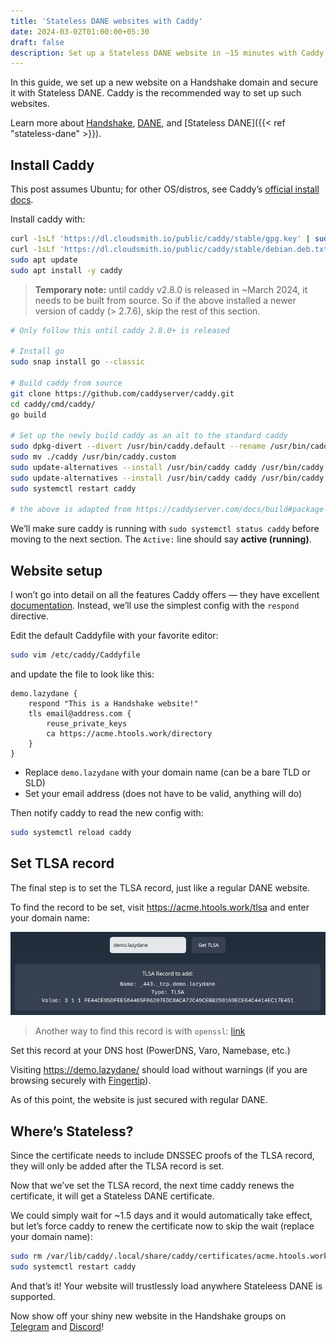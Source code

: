 ```yaml
---
title: 'Stateless DANE websites with Caddy'
date: 2024-03-02T01:00:00+05:30
draft: false
description: Set up a Stateless DANE website in ~15 minutes with Caddy!
---
```


In this guide, we set up a new website on a Handshake domain and secure it with
Stateless DANE. Caddy is the recommended way to set up such websites.

Learn more about [Handshake](https://handshake.org/),
[DANE](https://en.wikipedia.org/wiki/DNS-based_Authentication_of_Named_Entities),
and [Stateless DANE]({{< ref "stateless-dane" >}}).

## Install Caddy

This post assumes Ubuntu; for other OS/distros, see Caddy’s [official install
docs](https://caddyserver.com/docs/install).

Install caddy with:

```sh
curl -1sLf 'https://dl.cloudsmith.io/public/caddy/stable/gpg.key' | sudo gpg --dearmor -o /usr/share/keyrings/caddy-stable-archive-keyring.gpg
curl -1sLf 'https://dl.cloudsmith.io/public/caddy/stable/debian.deb.txt' | sudo tee /etc/apt/sources.list.d/caddy-stable.list
sudo apt update
sudo apt install -y caddy
```

> **Temporary note:** until caddy v2.8.0 is released in ~March 2024, it needs to
> be built from source. So if the above installed a newer version of caddy (>
> 2.7.6), skip the rest of this section.

```sh
# Only follow this until caddy 2.8.0+ is released

# Install go
sudo snap install go --classic

# Build caddy from source
git clone https://github.com/caddyserver/caddy.git
cd caddy/cmd/caddy/
go build

# Set up the newly build caddy as an alt to the standard caddy
sudo dpkg-divert --divert /usr/bin/caddy.default --rename /usr/bin/caddy
sudo mv ./caddy /usr/bin/caddy.custom
sudo update-alternatives --install /usr/bin/caddy caddy /usr/bin/caddy.default 10
sudo update-alternatives --install /usr/bin/caddy caddy /usr/bin/caddy.custom 50
sudo systemctl restart caddy

# the above is adapted from https://caddyserver.com/docs/build#package-support-files-for-custom-builds-for-debianubunturaspbian
```

We’ll make sure caddy is running with `sudo systemctl status caddy` before
moving to the next section. The `Active:` line should say **active (running)**.

## Website setup

I won’t go into detail on all the features Caddy offers — they have excellent
[documentation](https://caddyserver.com/docs/caddyfile-tutorial). Instead, we’ll
use the simplest config with the `respond` directive.

Edit the default Caddyfile with your favorite editor:

```sh
sudo vim /etc/caddy/Caddyfile
```

and update the file to look like this:

```caddy
demo.lazydane {
    respond "This is a Handshake website!"
    tls email@address.com {
        reuse_private_keys
        ca https://acme.htools.work/directory
    }
}
```

- Replace `demo.lazydane` with your domain name (can be a bare TLD or SLD)
- Set your email address (does not have to be valid, anything will do)

Then notify caddy to read the new config with:

```sh
sudo systemctl reload caddy
```

## Set TLSA record

The final step is to set the TLSA record, just like a regular DANE website.

To find the record to be set, visit https://acme.htools.work/tlsa and enter your
domain name:

![Screenshot of HTools ACME TLSA page](images/acme-htools-tlsa.png)

> Another way to find this record is with `openssl`:
> [link](https://gist.github.com/buffrr/609285c952e9cb28f76da168ef8c2ca6?permalink_comment_id=4958955#gistcomment-4958955)

Set this record at your DNS host (PowerDNS, Varo, Namebase, etc.)

Visiting https://demo.lazydane/ should load without warnings (if you are
browsing securely with [Fingertip](https://impervious.com/fingertip)).

As of this point, the website is just secured with regular DANE.

## Where’s Stateless?

Since the certificate needs to include DNSSEC proofs of the TLSA record, they
will only be added after the TLSA record is set.

Now that we’ve set the TLSA record, the next time caddy renews the certificate,
it will get a Stateless DANE certificate.

We could simply wait for ~1.5 days and it would automatically take effect, but
let’s force caddy to renew the certificate now to skip the wait (replace your
domain name):

```sh
sudo rm /var/lib/caddy/.local/share/caddy/certificates/acme.htools.work-directory/demo.lazydane/demo.lazydane.crt
sudo systemctl restart caddy
```

And that’s it! Your website will trustlessly load anywhere Stateleess DANE is
supported.

Now show off your shiny new website in the Handshake groups on
[Telegram](https://t.me/handshake_hns) and
[Discord](https://handshake.org/discord)!
